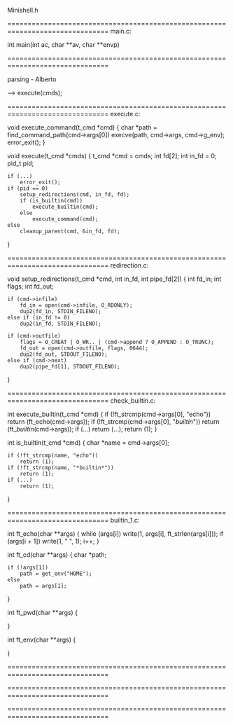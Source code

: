 
Minishell.h


===============================================================================
main.c:

int	main(int ac, char **av, char **envp)


===============================================================================

parsing - Alberto

 --> execute(cmds);

===============================================================================
execute.c:


void	execute_command(t_cmd *cmd)
{
	char	*path = find_command_path(cmd->args[0])
	execve(path, cmd->args, cmd->g_env);
	error_exit();
}


void	execute(t_cmd *cmds)
{
	t_cmd	*cmd = cmds;
	int		fd[2];
	int		in_fd = 0;
	pid_t	pid;

	if (...) 
		error_exit();
	if (pid == 0)
		setup_redirections(cmd, in_fd, fd);
		if (is_builtin(cmd))
			execute_builtin(cmd);
		else
			execute_command(cmd);
	else
		cleanup_parent(cmd, &in_fd, fd);
}

===============================================================================
redirection.c:


void	setup_redirections(t_cmd *cmd, int in_fd, int pipe_fd[2])
{
	int	fd_in;
	int	flags;
	int	fd_out;

	if (cmd->infile)
		fd_in = open(cmd->infile, O_RDONLY);
		dup2(fd_in, STDIN_FILENO);
	else if (in_fd != 0)
		dup2(in_fd, STDIN_FILENO);

	if (cmd->outfile)
		flags = O_CREAT | O_WR.. | (cmd->append ? O_APPEND : O_TRUNC);
		fd_out = open(cmd->outfile, flags, 0644);
		dup2(fd_out, STDOUT_FILENO);
	else if (cmd->next)
		dup2(pipe_fd[1], STDOUT_FILENO);
}



===============================================================================
check_builtin.c:


int	execute_builtin(t_cmd *cmd)
{
	if (!ft_strcmp(cmd->args[0], "echo"))
		return (ft_echo(cmd->args));
	if (!ft_strcmp(cmd->args[0], "*builtin*"))
		return (ft_*builtin*(cmd->args));
	if (...)
		return (...);
	return (1);
}

int	is_builtin(t_cmd *cmd)
{
	char	*name = cmd->args[0];

	if (!ft_strcmp(name, "echo"))
		return (1);
	if (!ft_strcmp(name, "*builtin*"))
		return (1);
	if (...)
		return (1);
}



===============================================================================
builtin_1.c:

int	ft_echo(char **args)
{
	while (args[i])
		write(1, args[i], ft_strlen(args[i]));
		if (args[i + 1])
			write(1, " ", 1);
		i++;
}

int	ft_cd(char **args)
{
	char	*path;

	if (!args[1])
		path = get_env("HOME");
	else
		path = args[1];
}

int	ft_pwd(char **args)
{

}

int	ft_env(char **args)
{

}



===============================================================================




===============================================================================




===============================================================================